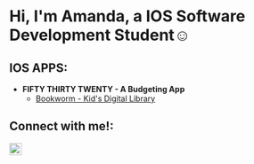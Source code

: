 <h1>Hi, I'm Amanda, a IOS Software Development Student</a>☺</h1>

<h2> IOS APPS:</h2>

- <b>FIFTY THIRTY TWENTY - A Budgeting App</b>
  - [Bookworm - Kid's Digital Library](https://github.com/ahelfer/osticket-prereqs)

 


<h2>Connect with me!:</h2>

[<img align="left" alt="Amanda | LinkedIn" width="22px" src="https://cdn.jsdelivr.net/npm/simple-icons@v3/icons/linkedin.svg" />][linkedin]

[linkedin]: https://www.linkedin.com/in/amanda-helfer/
